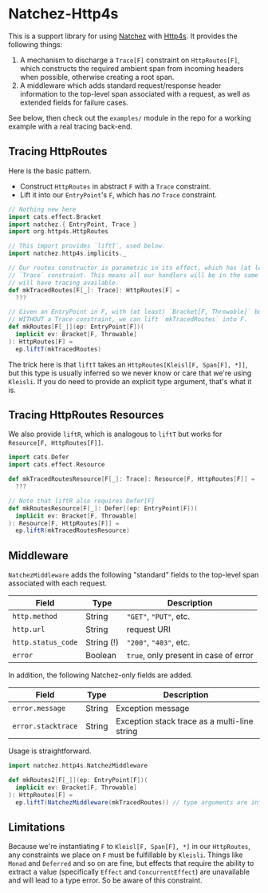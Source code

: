 # Natchez-Http4s

This is a support library for using [Natchez]() with [Http4s](). It provides the following things:

1. A mechanism to discharge a `Trace[F]` constraint on `HttpRoutes[F]`, which constructs the required ambient span from incoming headers when possible, otherwise creating a root span.
1. A middleware which adds standard request/response header information to the top-level span associated with a request, as well as extended fields for failure cases.

See below, then check out the `examples/` module in the repo for a working example with a real tracing back-end.

## Tracing HttpRoutes

Here is the basic pattern.

- Construct `HttpRoutes` in abstract `F` with a `Trace` constraint.
- Lift it into our `EntryPoint`'s `F`, which has _no_ `Trace` constraint.

```scala mdoc
// Nothing new here
import cats.effect.Bracket
import natchez.{ EntryPoint, Trace }
import org.http4s.HttpRoutes

// This import provides `liftT`, used below.
import natchez.http4s.implicits._

// Our routes constructor is parametric in its effect, which has (at least) a
// `Trace` constraint. This means all our handlers will be in the same F and
// will have tracing available.
def mkTracedRoutes[F[_]: Trace]: HttpRoutes[F] =
  ???

// Given an EntryPoint in F, with (at least) `Bracket[F, Throwable]` but
// WITHOUT a Trace constraint, we can lift `mkTracedRoutes` into F.
def mkRoutes[F[_]](ep: EntryPoint[F])(
  implicit ev: Bracket[F, Throwable]
): HttpRoutes[F] =
  ep.liftT(mkTracedRoutes)
```

The trick here is that `liftT` takes an `HttpRoutes[Kleisl[F, Span[F], *]]`, but this type is usually inferred so we never know or care that we're using `Kleisli`. If you do need to provide an explicit type argument, that's what it is.

## Tracing HttpRoutes Resources

We also provide `liftR`, which is analogous to `liftT` but works for `Resource[F, HttpRoutes[F]]`.

```scala mdoc
import cats.Defer
import cats.effect.Resource

def mkTracedRoutesResource[F[_]: Trace]: Resource[F, HttpRoutes[F]] =
  ???

// Note that liftR also requires Defer[F]
def mkRoutesResource[F[_]: Defer](ep: EntryPoint[F])(
  implicit ev: Bracket[F, Throwable]
): Resource[F, HttpRoutes[F]] =
  ep.liftR(mkTracedRoutesResource)
```

## Middleware

`NatchezMiddleware` adds the following "standard" fields to the top-level span associated with each request.

| Field              | Type       | Description                           |
|--------------------|------------|---------------------------------------|
| `http.method`      | String     | `"GET"`, `"PUT"`, etc.                |
| `http.url`         | String     | request URI                           |
| `http.status_code` | String (!) | `"200"`, `"403"`, etc.                |
| `error`            | Boolean    | `true`, only present in case of error |

In addition, the following Natchez-only fields are added.

| Field              | Type   | Description                                  |
|--------------------|--------|----------------------------------------------|
| `error.message`    | String | Exception message                            |
| `error.stacktrace` | String | Exception stack trace as a multi-line string |

Usage is straightforward.

```scala mdoc
import natchez.http4s.NatchezMiddleware

def mkRoutes2[F[_]](ep: EntryPoint[F])(
  implicit ev: Bracket[F, Throwable]
): HttpRoutes[F] =
  ep.liftT(NatchezMiddleware(mkTracedRoutes)) // type arguments are inferred as above
```

## Limitations

Because we're instantiating `F` to `Kleisl[F, Span[F], *]` in our `HttpRoutes`, any constraints we place on `F` must be fulfillable by `Kleisli`. Things like `Monad` and `Deferred` and so on are fine, but effects that require the ability to extract a value (specifically `Effect` and `ConcurrentEffect`) are unavailable and will lead to a type error. So be aware of this constraint.

